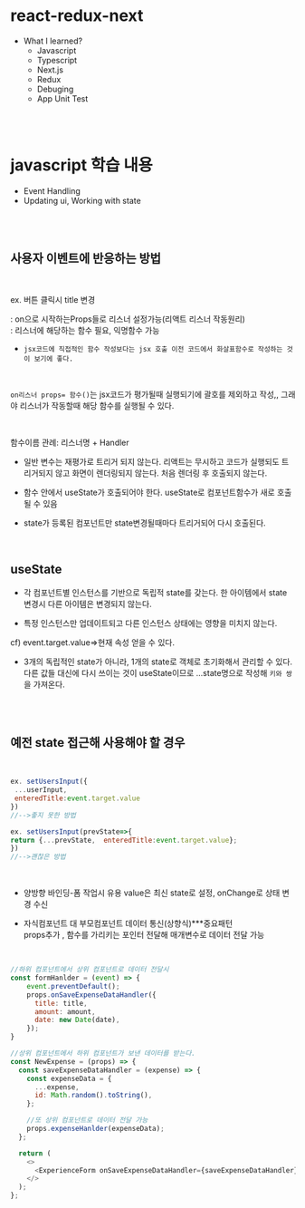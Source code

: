 # react-redux-next
- What I learned?
    - Javascript
    - Typescript
    - Next.js
    - Redux
    - Debuging
    - App Unit Test

<br><br>

# javascript 학습 내용

- Event Handling
- Updating ui, Working with state

<br><br>

## <h2>사용자 이벤트에 반응하는 방법</h2><br>
ex. 버튼 클릭시 title 변경

: on으로 시작하는Props들로 리스너 설정가능(리액트 리스너 작동원리) <br>
: 리스너에 해당하는 함수 필요, 익명함수 가능<br>

- `jsx코드에 직접적인 함수 작성보다는 jsx 호출 이전 코드에서 화살표함수로 작성하는 것이 보기에 좋다.`

<br>

`on리스너 props= 함수()`는 jsx코드가 평가될때 실행되기에 괄호를 제외하고 작성,, 그래야 리스너가 작동할때 해당 함수를 실행될 수 있다.

<br>

함수이름 관례: 리스너명 + Handler


- 일반 변수는 재평가로 트리거 되지 않는다. 리액트는 무시하고 코드가 실행되도 트리거되지 않고 화면이 렌더링되지 않는다. 처음 렌더링 후 호출되지 않는다. 

- 함수 안에서 useState가 호출되어야 한다. useState로 컴포넌트함수가 새로 호출될 수 있음

- state가 등록된 컴포넌트만 state변경될때마다 트리거되어 다시 호출된다.

<br>

## <h2>useState</h2> 

- 각 컴포넌트별 인스턴스를 기반으로 독립적 state를 갖는다. 한 아이템에서 state 변경시 다른 아이템은 변경되지 않는다. 

- 특정 인스턴스만 업데이트되고 다른 인스턴스 상태에는 영향을 미치지 않는다. 


cf) event.target.value=>현재 속성 얻을 수 있다.

- 3개의 독립적인 state가 아니라, 1개의 state로 객체로 초기화해서 관리할 수 있다. 다른 값들 대신에 다시 쓰이는 것이 useState이므로 ...state명으로 작성해 `키와 쌍`을 가져온다.

<br><br>

## <h2>예전 state 접근해 사용해야 할 경우</h2>

<br>

```javascript
ex. setUsersInput({
 ...userInput,
 enteredTitle:event.target.value
})
//-->좋지 못한 방법
```

```javascript
ex. setUsersInput(prevState=>{
return {...prevState,  enteredTitle:event.target.value};
}) 
//-->괜찮은 방법
```

 <br>

- 양방향 바인딩-폼 작업시 유용
value은 최신 state로 설정, onChange로 상태 변경 수신


- 자식컴포넌트 대 부모컴포넌트 데이터 통신(상향식)***중요패턴<br>
props추가 , 함수를 가리키는 포인터 전달해 매개변수로 데이터 전달 가능

<br>

```javascript
//하위 컴포넌트에서 상위 컴포넌트로 데이터 전달시
const formHanlder = (event) => {
    event.preventDefault();
    props.onSaveExpenseDataHandler({
      title: title,
      amount: amount,
      date: new Date(date),
    });
}

//상위 컴포넌트에서 하위 컴포넌트가 보낸 데이터를 받는다.
const NewExpense = (props) => {
  const saveExpenseDataHandler = (expense) => {
    const expenseData = {
      ...expense,
      id: Math.random().toString(),
    };

    //또 상위 컴포넌트로 데이터 전달 가능
    props.expenseHanlder(expenseData);
  };

  return (
    <>
      <ExperienceForm onSaveExpenseDataHandler={saveExpenseDataHandler} />
    </>
  );
};

```